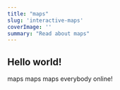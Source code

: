 ```yaml
---
title: "maps"
slug: 'interactive-maps'
coverImage: ''
summary: "Read about maps"
---
```


## Hello world!

maps maps maps everybody online!
